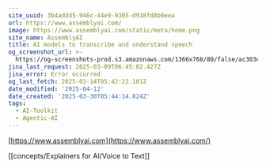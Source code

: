 ```yaml
---
site_uuid: 3b4addd5-946c-44e9-9305-d938fd8b0eea
url: https://www.assemblyai.com/
image: https://www.assemblyai.com/static/meta/home.png
site_name: AssemblyAI
title: AI models to transcribe and understand speech
og_screenshot_url: >-
  https://og-screenshots-prod.s3.amazonaws.com/1366x768/80/false/ac303e13b2836f26b643b87ccac1b193851d34339cec90f47833dd7920090d0d.jpeg
jina_last_request: 2025-03-09T06:45:02.427Z
jina_error: Error occurred
og_last_fetch: 2025-03-14T05:42:22.101Z
date_modified: '2025-04-12'
date_created: '2025-03-30T05:44:14.824Z'
tags:
  - AI-Toolkit
  - Agentic-AI
---
```



































































































[https://www.assemblyai.com](https://www.assemblyai.com/)

[[concepts/Explainers for AI/Voice to Text]]
